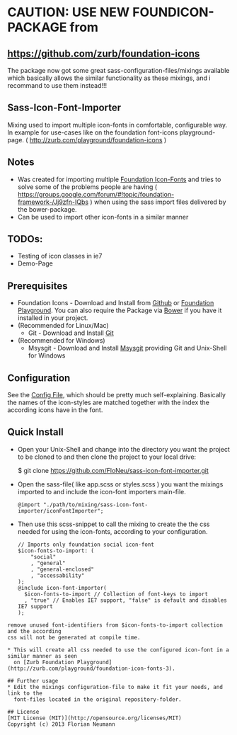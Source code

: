 # CAUTION: USE NEW FOUNDICON-PACKAGE from
##  https://github.com/zurb/foundation-icons
  The package now got some great sass-configuration-files/mixings
  available which basically allows the similar functionality as these
  mixings, and i recommand to use them instead!!!

## Sass-Icon-Font-Importer
  Mixing used to import multiple icon-fonts in comfortable, 
  configurable way. In example for use-cases like on
  the foundation font-icons playground-page. 
  ( http://zurb.com/playground/foundation-icons )

## Notes
  * Was created for importing multiple [Foundation Icon-Fonts](https://github.com/zurb/foundation-icons) and tries to solve some of the problems people are having
  ( https://groups.google.com/forum/#!topic/foundation-framework-/Jj9zfn-IQbs )
  when using the sass import files delivered by the bower-package.
  * Can be used to import other icon-fonts in a similar manner

## TODOs:
  * Testing of icon classes in ie7
  * Demo-Page

## Prerequisites
  * Foundation Icons - Download and Install from [Github](https://github.com/zurb/foundation-icons)
    or [Foundation Playground](http://zurb.com/playground/foundation-icon-fonts-3). You can also require the Package via [Bower](http://bower.io/) if you have it installed in your project.
  * (Recommended for Linux/Mac) 
    * Git - Download and Install [Git](http://git-scm.com/)
  * (Recommended for Windows)
    * Msysgit - Download and Install [Msysgit](http://msysgit.github.io/) providing Git and Unix-Shell for Windows

## Configuration
  See the [Config File](./_configuration.scss), which should be pretty much self-explaining.
  Basically the names of the icon-styles are matched together with the index the according icons
  have in the font.

## Quick Install
  * Open your Unix-Shell and change into the directory you want the project
  to be cloned to and then clone the project to your local drive:

    $ git clone https://github.com/FloNeu/sass-icon-font-importer.git

  * Open the sass-file( like app.scss or styles.scss ) you want the mixings imported to and include
  the icon-font importers main-file.

    `@import "./path/to/mixing/sass-icon-font-importer/iconFontImporter";`

  * Then use this scss-snippet to call the mixing to create the the css needed for using
    the icon-fonts, according to your configuration.

    ```
    // Imports only foundation social icon-font
    $icon-fonts-to-import: (
        "social"
        , "general"
        , "general-enclosed"
        , "accessability"
    );
    @include icon-font-importer( 
      $icon-fonts-to-import // Collection of font-keys to import
      , "true" // Enables IE7 support, "false" is default and disables IE7 support
    );
  ```
  remove unused font-identifiers from $icon-fonts-to-import collection and the according
  css will not be generated at compile time.

  * This will create all css needed to use the configured icon-font in a similar manner as seen
    on [Zurb Foundation Playground](http://zurb.com/playground/foundation-icon-fonts-3).

## Further usage
  * Edit the mixings configuration-file to make it fit your needs, and link to the 
    font-files located in the original repository-folder.

## License
[MIT License (MIT)](http://opensource.org/licenses/MIT)
Copyright (c) 2013 Florian Neumann
